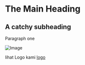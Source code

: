 <html>
  <head>
    <!-- META INFORMATION -->  
  </head>
  <body>
    <!-- PAGE CONTENT -->


<div>
  <h1>The Main Heading</h1> 
  <h2>A catchy subheading</h2>
  <p>Paragraph one</p> 
  <img src="/" alt="Image"> 
  <p>lihat Logo kami <a href="https://github.com/Buat-Halaman-Bisnis-Kamu/Toko-Halaman-Kami/blob/master/Image/images.jpeg">logo</a></p>
</div>
  </body>
</html>
